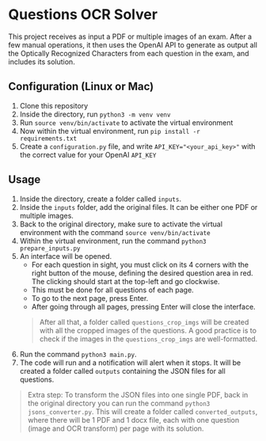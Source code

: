 # Questions OCR Solver

This project receives as input a PDF or multiple images of an exam.
After a few manual operations, it then uses the OpenAI API to generate as output all the Optically Recognized Characters from each question in the exam, and includes its solution.

## Configuration (Linux or Mac)

1. Clone this repository
2. Inside the directory, run `python3 -m venv venv`
3. Run `source venv/bin/activate` to activate the virtual environment
4. Now within the virtual environment, run `pip install -r requirements.txt`
5. Create a `configuration.py` file, and write `API_KEY="<your_api_key>"` with the correct value for your OpenAI `API_KEY`

## Usage

1. Inside the directory, create a folder called `inputs`.
2. Inside the `inputs` folder, add the original files. It can be either one PDF or multiple images.
3. Back to the original directory, make sure to activate the virtual environment with the command `source venv/bin/activate`
4. Within the virtual environment, run the command `python3 prepare_inputs.py`
5. An interface will be opened.
    - For each question in sight, you must click on its 4 corners with the right button of the mouse, defining the desired question area in red. The clicking should start at the top-left and go clockwise.
    - This must be done for all questions of each page.
    - To go to the next page, press Enter.
    - After going through all pages, pressing Enter will close the interface.
    > After all that, a folder called `questions_crop_imgs` will be created with all the cropped images of the questions.
    > A good practice is to check if the images in the `questions_crop_imgs` are well-formatted.
4. Run the command `python3 main.py`.
5. The code will run and a notification will alert when it stops. It will be created a folder called `outputs` containing the JSON files for all questions.

> Extra step: To transform the JSON files into one single PDF, back in the original directory you can run the command `python3 jsons_converter.py`. This will create a folder called `converted_outputs`, where there will be 1 PDF and 1 docx file, each with one question (image and OCR transform) per page with its solution.
